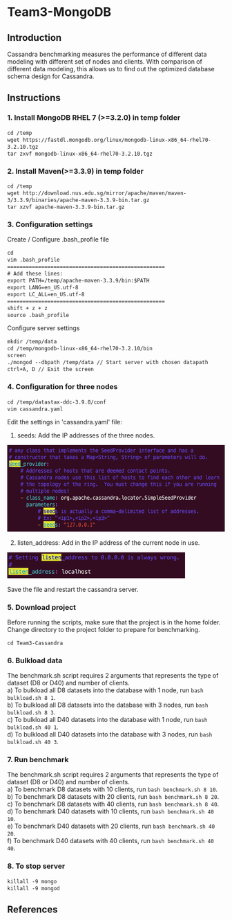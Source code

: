 # Team3-MongoDB


## Introduction
Cassandra benchmarking measures the performance of different data modeling with different set of nodes and clients. With comparison of different data modeling, this allows us to find out the optimized database schema design for Cassandra.

## Instructions
### 1. Install MongoDB RHEL 7 (>=3.2.0) in temp folder
```
cd /temp
wget https://fastdl.mongodb.org/linux/mongodb-linux-x86_64-rhel70-3.2.10.tgz
tar zxvf mongodb-linux-x86_64-rhel70-3.2.10.tgz
```

### 2. Install Maven(>=3.3.9) in temp folder
```
cd /temp
wget http://download.nus.edu.sg/mirror/apache/maven/maven-3/3.3.9/binaries/apache-maven-3.3.9-bin.tar.gz
tar xzvf apache-maven-3.3.9-bin.tar.gz
```
### 3. Configuration settings
Create / Configure .bash_profile file
```
cd
vim .bash_profile
===================================================
# Add these lines:
export PATH=/temp/apache-maven-3.3.9/bin:$PATH
export LANG=en_US.utf-8
export LC_ALL=en_US.utf-8
===================================================
shift + z + z
source .bash_profile
```
Configure server settings
```
mkdir /temp/data
cd /temp/mongodb-linux-x86_64-rhel70-3.2.10/bin
screen
./mongod --dbpath /temp/data // Start server with chosen datapath
ctrl+A, D // Exit the screen
```

### 4. Configuration for three nodes
```
cd /temp/datastax-ddc-3.9.0/conf
vim cassandra.yaml
```
Edit the settings in 'cassandra.yaml' file:

1) seeds: Add the IP addresses of the three nodes.

<img src="https://github.com/jun159/Team3-Cassandra/blob/master/IMG%20CS4224.jpg" height ="200">
    
2) listen_address: Add in the IP address of the current node in use.

<img src="https://github.com/jun159/Team3-Cassandra/blob/master/IMG%202%20CS4224.png" height ="60">

Save the file and restart the cassandra server.

### 5. Download project
Before running the scripts, make sure that the project is in the home folder. Change directory to the project folder to prepare for benchmarking.
```
cd Team3-Cassandra 
```

### 6. Bulkload data
The benchmark.sh script requires 2 arguments that represents the type of dataset (D8 or D40) and number of clients. </br>
a) To bulkload all D8 datasets into the database with 1 node, run `bash bulkload.sh 8 1`. </br>
b) To bulkload all D8 datasets into the database with 3 nodes, run `bash bulkload.sh 8 3`. </br>
c) To bulkload all D40 datasets into the database with 1 node, run `bash bulkload.sh 40 1`. </br>
d) To bulkload all D40 datasets into the database with 3 nodes, run `bash bulkload.sh 40 3`. 

### 7. Run benchmark
The benchmark.sh script requires 2 arguments that represents the type of dataset (D8 or D40) and number of clients. </br>
a) To benchmark D8 datasets with 10 clients, run `bash benchmark.sh 8 10`.</br>
b) To benchmark D8 datasets with 20 clients, run `bash benchmark.sh 8 20`.</br>
c) To benchmark D8 datasets with 40 clients, run `bash benchmark.sh 8 40`.</br>
d) To benchmark D40 datasets with 10 clients, run `bash benchmark.sh 40 10`.</br>
e) To benchmark D40 datasets with 20 clients, run `bash benchmark.sh 40 20`.</br>
f) To benchmark D40 datasets with 40 clients, run `bash benchmark.sh 40 40`.</br>

### 8. To stop server
```
killall -9 mongo
killall -9 mongod
```

## References
